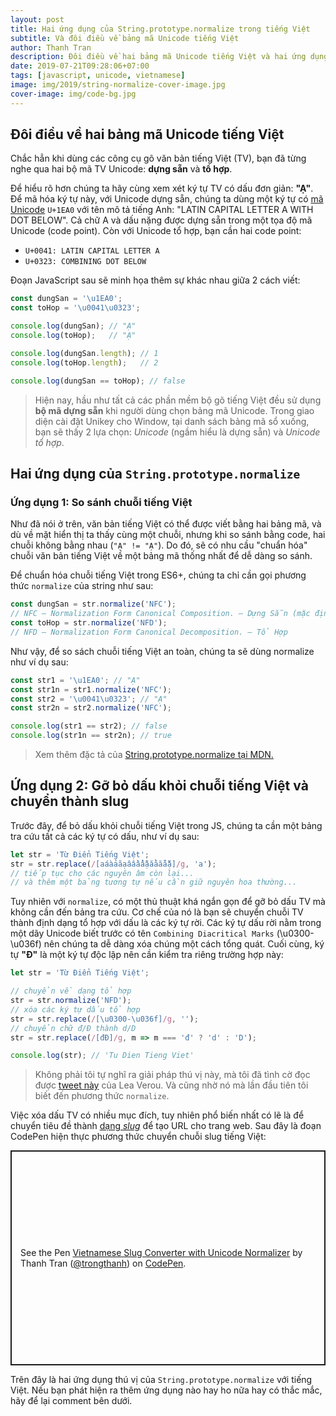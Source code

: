 ```yaml
---
layout: post
title: Hai ứng dụng của String.prototype.normalize trong tiếng Việt
subtitle: Và đôi điều về bảng mã Unicode tiếng Việt
author: Thanh Tran
description: Đôi điều về hai bảng mã Unicode tiếng Việt và hai ứng dụng thú vị của phương thức String.prototype.normalize
date: 2019-07-21T09:28:06+07:00
tags: [javascript, unicode, vietnamese]
image: img/2019/string-normalize-cover-image.jpg
cover-image: img/code-bg.jpg
---
```


## Đôi điều về hai bảng mã Unicode tiếng Việt

Chắc hẳn khi dùng các công cụ gõ văn bản tiếng Việt (TV), bạn đã từng nghe qua hai bộ mã TV Unicode: **dựng sẵn** và **tổ hợp**.

Để hiểu rõ hơn chúng ta hãy cùng xem xét ký tự TV có dấu đơn giản: **"Ạ"**. Để mã hóa ký tự này, với Unicode dựng sẵn, chúng ta dùng một ký tự có [mã Unicode](https://en.wikipedia.org/wiki/Code_point) `U+1EA0` với tên mô tả tiếng Anh: "LATIN CAPITAL LETTER A WITH DOT BELOW". Cả chữ A và dấu nặng được dựng sẵn trong một tọa độ mã Unicode (code point). Còn với Unicode tổ hợp, bạn cần hai code point:

- `U+0041: LATIN CAPITAL LETTER A`
- `U+0323: COMBINING DOT BELOW`

Đoạn JavaScript sau sẽ minh họa thêm sự khác nhau giữa 2 cách viết:

```js
const dungSan = '\u1EA0';
const toHop = '\u0041\u0323';

console.log(dungSan); // "Ạ"
console.log(toHop);   // "Ạ"

console.log(dungSan.length); // 1
console.log(toHop.length);   // 2

console.log(dungSan == toHop); // false
```

> Hiện nay, hầu như tất cả các phần mềm bộ gõ tiếng Việt đều sử dụng **bộ mã dựng sẵn** khi người dùng chọn bảng mã Unicode. Trong giao diện cài đặt Unikey cho Window, tại danh sách bảng mã sổ xuống, bạn sẽ thấy 2 lựa chọn: _Unicode_ (ngầm hiểu là dựng sẵn) và _Unicode tổ hợp_.

## Hai ứng dụng của `String.prototype.normalize`

### Ứng dụng 1: So sánh chuỗi tiếng Việt

Như đã nói ở trên, văn bản tiếng Việt có thể được viết bằng hai bảng mã, và dù về mặt hiển thị ta thấy cùng một chuỗi, nhưng khi so sánh bằng code, hai chuỗi không bằng nhau (`"Ạ" != "Ạ"`). Do đó, sẽ có nhu cầu "chuẩn hóa" chuỗi văn bản tiếng Việt về một bảng mã thống nhất để dễ dàng so sánh.

Để chuẩn hóa chuỗi tiếng Việt trong ES6+, chúng ta chỉ cần gọi phương thức `normalize` của string như sau:

```js
const dungSan = str.normalize('NFC');
// NFC — Normalization Form Canonical Composition. — Dựng Sẵn (mặc định)
const toHop = str.normalize('NFD');
// NFD — Normalization Form Canonical Decomposition. — Tổ Hợp
```

Như vậy, để so sách chuỗi tiếng Việt an toàn, chúng ta sẽ dùng normalize như ví dụ sau:

```js
const str1 = '\u1EA0'; // "Ạ"
const str1n = str1.normalize('NFC');
const str2 = '\u0041\u0323'; // "Ạ"
const str2n = str2.normalize('NFC');

console.log(str1 == str2); // false
console.log(str1n == str2n); // true
```

> Xem thêm đặc tả của [String.prototype.normalize tại MDN.](https://developer.mozilla.org/vi/docs/Web/JavaScript/Reference/Global_Objects/String/normalize)

## Ứng dụng 2: Gỡ bỏ dấu khỏi chuỗi tiếng Việt và chuyển thành slug

Trước đây, để bỏ dấu khỏi chuỗi tiếng Việt trong JS, chúng ta cần một bảng tra cứu tất cả các ký tự có dấu, như ví dụ sau:

```js
let str = 'Từ Điển Tiếng Việt';
str = str.replace(/[aáàảãạâầẩẫậăằẳẵặ]/g, 'a');
// tiếp tục cho các nguyên âm còn lại...
// và thêm một bảng tương tự nếu cần giữ nguyên hoa thường...
```

Tuy nhiên với `normalize`, có một thủ thuật khá ngắn gọn để gỡ bỏ dấu TV mà không cần đến bảng tra cứu. Cơ chế của nó là bạn sẽ chuyển chuỗi TV thành định dạng tổ hợp với dấu là các ký tự rời. Các ký tự dấu rời nằm trong một dãy Unicode biết trước có tên `Combining Diacritical Marks` (\u0300-\u036f) nên chúng ta dễ dàng xóa chúng một cách tổng quát. Cuối cùng, ký tự **"Đ"** là một ký tự độc lập nên cần kiểm tra riêng trường hợp này:

```js
let str = 'Từ Điển Tiếng Việt';

// chuyển về dạng tổ hợp
str = str.normalize('NFD');
// xóa các ký tự dấu tổ hợp
str = str.replace(/[\u0300-\u036f]/g, '');
// chuyển chữ đ/Đ thành d/D
str = str.replace(/[đĐ]/g, m => m === 'đ' ? 'd' : 'D');

console.log(str); // 'Tu Dien Tieng Viet'
```

> Không phải tôi tự nghĩ ra giải pháp thú vị này, mà tôi đã tình cờ đọc được [tweet này](https://twitter.com/leaverou/status/934590045708840960?lang=en) của Lea Verou. Và cũng nhờ nó mà lần đầu tiên tôi biết đến phương thức `normalize`.

Việc xóa dấu TV có nhiều mục đích, tuy nhiên phổ biến nhất có lẽ là để chuyển tiêu đề thành [dạng _slug_](https://en.wikipedia.org/wiki/Clean_URL#Slug) để tạo URL cho trang web. Sau đây là đoạn CodePen hiện thực phương thức chuyển chuỗi slug tiếng Việt:

<p class="codepen" data-height="344" data-theme-id="0" data-default-tab="js,result" data-user="trongthanh" data-slug-hash="KZQKxr" style="height: 344px; box-sizing: border-box; display: flex; align-items: center; justify-content: center; border: 2px solid; margin: 1em 0; padding: 1em;" data-pen-title="Vietnamese Slug Converter with Unicode Normalizer">
  <span>See the Pen <a href="https://codepen.io/trongthanh/pen/KZQKxr/">
  Vietnamese Slug Converter with Unicode Normalizer</a> by Thanh Tran (<a href="https://codepen.io/trongthanh">@trongthanh</a>)
  on <a href="https://codepen.io">CodePen</a>.</span>
</p>
<script async src="https://static.codepen.io/assets/embed/ei.js"></script>

Trên đây là hai ứng dụng thú vị của `String.prototype.normalize` với tiếng Việt. Nếu bạn phát hiện ra thêm ứng dụng nào hay ho nữa hay có thắc mắc, hãy để lại comment bên dưới.

